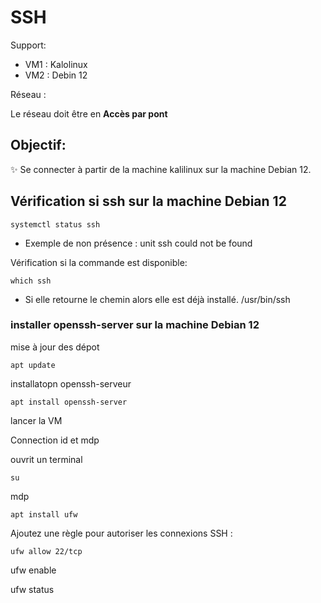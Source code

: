# SSH

Support:

* VM1 : Kalolinux
* VM2 : Debin 12

Réseau :

Le réseau doit être en **Accès par pont**

## Objectif:
✨ Se connecter à partir de la machine kalilinux sur la machine Debian 12.


## Vérification si ssh sur la machine Debian 12

    systemctl status ssh

* Exemple de non présence : unit ssh could not be found

Vérification si la commande est disponible:

    which ssh

* Si elle retourne le chemin alors elle est déjà installé.  /usr/bin/ssh


### installer openssh-server sur la machine Debian 12

mise à jour des dépot

    apt update

installatopn openssh-serveur
    
    apt install openssh-server


lancer la VM

Connection id et mdp

ouvrit un terminal

    su
mdp

    apt install ufw

Ajoutez une règle pour autoriser les connexions SSH :

    ufw allow 22/tcp

ufw enable


 ufw status
